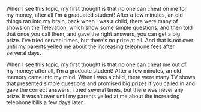 When I see this topic, my first thought is that no one can cheat on me for my money, after all I'm a graduated student! After a few minutes, an old things ran into my brain, back when I was a child, there were many of shows on the Televation, which show some simple questions, and then told that once you call them, and gave the right answers, you can get a big prize. I've tried serveal times, but there's no prize at all. And that is not over until my parents yelled me about the increasing telephone fees after serveral days.

When I see this topic, my first thought is that no one can cheat me out of my money; after all, I’m a graduate student! After a few minutes, an old memory came into my mind. When I was a child, there were many TV shows that presented simple questions and promised big prizes if you called in and gave the correct answers. I tried several times, but there was never any prize. It wasn’t over until my parents yelled at me about the increasing telephone bills a few days later.
